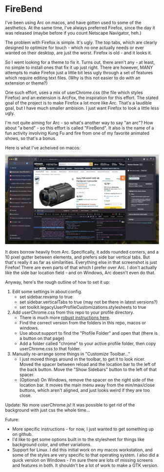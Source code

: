 # FireBend

I've been using Arc on macos, and have gotten used to some of the aesthetics. At the same time, I've always preferred Firefox, since the day it was released (maybe before if you count Netscape Navigator, heh.)

The problem with Firefox is simple. It's ugly. The top tabs, which are clearly designed to optimize for touch - which no one actually needs or ever wanted on their desktop, are just the worst. Firefox is old - and it looks it.

So I went looking for a theme to fix it. Turns out, there aren't any - at least, no simple to install ones that fix it up just right. There are however, MANY attempts to make Firefox just a little bit less ugly through a set of features which require editing text files. (Why is this not easier to do with an extension or theme?)

One such effort, uses a mix of userChrome.css (the file which styles Firefox) and an extension is ArcFox, the inspiration for this effort. The stated goal of the project is to make Firefox a lot more like Arc. That's a laudible goal, but I have much smaller ambision. I just want Firefox to look a little less ugly.

I'm not quite aiming for Arc - so what's another way to say "an arc"? How about "a bend" - so this effort is called "FireBend". It also is the name of a fun activity involving Kung Fu and fire from one of my favorite animated shows, so that's a bonus.

Here is what I've acheived on macos:

![Screenshot of FireBent Firefox](https://github.com/CaptainN/FireBend/blob/main/assets/screenshot2.png?raw=true)

It does borrow heavily from Arc. Specifically, it adds rounded corners, and a 10 pixel gutter between elements, and prefers side bar vertical tabs. But that's really it as far as similarities. Everything else in that screenshot is just Firefox! There are even parts of that which I prefer over Arc. I don't actually like the side bar location field - and on Windows, Arc doesn't even do that.

Anyway, here's the rough outline of how to set it up:

1. Edit some settings in about:config.
    - set sidebar.revamp to true
    - set sidebar.verticalTabs to true (may not be there in latest versions?)
    - set toolkit.legacyUserProfileCustomizations.stylesheets to true
2. Add userChrome.css from this repo to your profile directory.
    - There is much more [robust instructions here](https://www.userchrome.org/how-create-userchrome-css.html).
    - Find the correct version from the folders in this repo, macos or windows.
    - Use about:support to find the "Profile Folder" and open that (there is a button on that page)
    - Add a folder called "chrome" to your active profile folder, then copy userChrome.css to that folder.
3. Manually re-arrange some things in "Customize Toolbar..."
    - I just moved things around in the toolbar, to get it to look nicer. Moved the spacer between reload and the location bar to the left of the back button. Move the "Show Sidebars" button to the left of that spacer.
    - (Optional) On Windows, remove the spacer on the right side of the location bar. It moves the main menu away from the min/max/close buttons, which aren't aligned, and just looks weird if they are too close.

Update: No more userChrome.js! It was possible to get rid of the background with just css the whole time...

Future:
- More specific instructions - for now, I just wanted to get something up on github.
- I'd like to get some options built in to the stylesheet for things like background color, and other variations.
- Support for Linux. I did this initial work on my macos workstation, and some of the styles are very specific to that operating system. I also did a quick version on Windows - I'm sure there are lots of missing screens and features in both. It shouldn't be a lot of work to make a GTK version.
